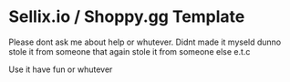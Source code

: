 # Sellix.io / Shoppy.gg Template
Please dont ask me about help or whutever. Didnt made it myseld dunno stole it from someone that again stole it from someone else e.t.c

Use it have fun or whutever
